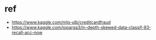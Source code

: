 
# ref 
- https://www.kaggle.com/mlg-ulb/creditcardfraud
- https://www.kaggle.com/joparga3/in-depth-skewed-data-classif-93-recall-acc-now

